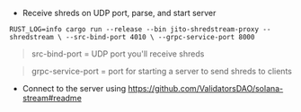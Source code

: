 - Receive shreds on UDP port, parse, and start server

`RUST_LOG=info cargo run --release --bin jito-shredstream-proxy -- shredstream \
 --src-bind-port 4010 \
 --grpc-service-port 8000`

> src-bind-port = UDP port you'll receive shreds

> grpc-service-port = port for starting a server to send shreds to clients

- Connect to the server using https://github.com/ValidatorsDAO/solana-stream#readme
